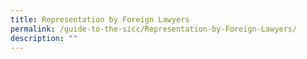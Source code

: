 ```yaml
---
title: Representation by Foreign Lawyers
permalink: /guide-to-the-sicc/Representation-by-Foreign-Lawyers/
description: ""
---
```

